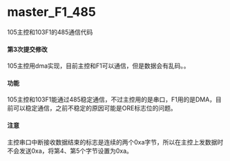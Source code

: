 # master_F1_485
105主控和103F1的485通信代码

#### 第3次提交修改
105主控用dma实现，目前主控和F1可以通信，但是数据会有乱码。。


#### 功能
105主控和103F1能通过485稳定通信，不过主控用的是串口，F1用的是DMA，目前可以稳定通信，之前不稳定的原因可能是ORE标志位的问题。
#### 注意
主控串口中断接收数据结束的标志是连续的两个0xa字节，所以在主控上发数据时不会发送0xa，将第4、第5个字节设置为0xa。
